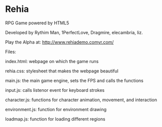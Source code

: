Rehia
=====

RPG Game powered by HTML5

Developed by Rythim Man, 1PerfectLove, Dragmire, elecambria, liz.

Play the Alpha at: http://www.rehiademo.comyr.com/

Files:

index.html: webpage on which the game runs

rehia.css: stylesheet that makes the webpage beautiful

main.js: the main game engine, sets the FPS and calls the functions

input.js:  calls listenor event for keyboard strokes

character.js: functions for character animation, movement, and interaction

environment.js: function for environment drawing

loadmap.js: function for loading different regions